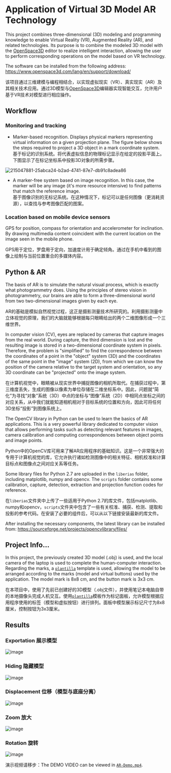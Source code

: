 # Application of Virtual 3D Model AR Technology

This project combines three-dimensional (3D) modeling and programming knowledge to enable Virtual Reality (VR), Augmented Reality (AR), and related technologies. Its purpose is to combine the modeled 3D model with the [OpenSpace3D](https://www.openspace3d.com/) editor to realize intelligent interaction, allowing the user to perform corresponding operations on the model based on VR technology.

The software can be installed from the following address: https://www.openspace3d.com/lang/en/support/download/

该项目通过三维建模与编程相结合，以实现虚拟现实（VR）、真实现实（AR）及其相关技术应用。通过3D模型与[OpenSpace3D](https://www.openspace3d.com/)编辑器实现智能交互，允许用户基于VR技术对模型进行相应操作。

## Workflow

### Monitoring and tracking

- Marker-based recognition. Displays physical markers representing virtual information on a given projection plane. The figure below shows the steps required to project a 3D object in a mark coordinate system.
<br>基于标记的识别系统。将代表虚拟信息的物理标记显示在给定的投影平面上。下图显示了在标记坐标系中投影3D对象的所需步骤。

![215047881-25abca24-b2ad-4741-87e7-db91c8adea86](https://user-images.githubusercontent.com/97808991/224477574-ec960685-531f-464b-996f-13b29fe270e3.png)

- A marker-free system based on image recognition. In this case, the marker will be any image (it's more resource intensive) to find patterns that match the reference image.
<br>基于图像识别的无标记系统。在这种情况下，标记可以是任何图像（更消耗资源），以查找与参考图像匹配的图案。

### Location based on mobile device sensors

GPS for position, compass for orientation and accelerometer for inclination. By drawing multimedia content coincident with the current location on the image seen in the mobile phone.

GPS用于定位，罗盘用于定向，加速度计用于确定倾角。通过在手机中看到的图像上绘制与当前位置重合的多媒体内容。

## Python & AR

The basis of AR is to simulate the natural visual process, which is exactly what photogrammetry does. Using the principles of stereo vision in photogrammetry, our brains are able to form a three-dimensional world from two two-dimensional images given by each eye.

AR的基础是模拟自然视觉过程，这正是摄影测量技术所研究的。利用摄影测量中立体视觉的原理，我们的大脑就能够根据每只眼睛给出的两个二维图像形成一个三维世界。

In computer vision (CV), eyes are replaced by cameras that capture images from the real world. During capture, the third dimension is lost and the resulting image is stored in a two-dimensional coordinate system in pixels. Therefore, the problem is "simplified" to find the correspondence between the coordinates of a point in the "object" system (3D) and the coordinates of the same point in the "image" system (2D), from which we can know the position of the camera relative to the target system and orientation, so any 3D coordinate can be "projected" onto the image system.

在计算机视觉中，眼睛被从现实世界中捕捉图像的相机所取代。在捕获过程中，第三维度丢失，生成的图像以像素为单位存储在二维坐标系中。因此，问题就“简化”为寻找“对象”系统（3D）中点的坐标与“图像”系统（2D）中相同点坐标之间的对应关系，从中我们就能知道相机相对于目标系统的位置和方向，因此可将任何3D坐标“投影”到图像系统上。

The OpenCV library in Python can be used to learn the basics of AR applications. This is a very powerful library dedicated to computer vision that allows performing tasks such as detecting relevant features in images, camera calibration and computing correspondences between object points and image points.

Python中的OpenCV库可用来了解AR应用程序的基础知识。这是一个非常强大的专用于计算机视觉的库，它允许执行诸如检测图像中的相关特征、相机校准和计算目标点和图像点之间对应关系等任务。

Some library files for Python 2.7 are uploaded in the `liberias` folder, including matplotlib, numpy and opencv. The `scripts` folder contains some calibration, capture, detection, extraction and projection function codes for reference. 

在`liberias`文件夹中上传了一些适用于Python 2.7的库文件，包括matplotlib、numpy和opencv，`scripts`文件夹中包含了一些有关校准、捕获、检测、提取和投影的参考代码。在安装了必要的组件后，可以从以下链接安装最新的库文件。

After installing the necessary components, the latest library can be installed from: https://sourceforge.net/projects/opencvlibrary/files/

## Project Info...

In this project, the previously created 3D model (.obj) is used, and the local camera of the laptop is used to complete the human-computer interaction. Regarding the marks, a [`plantilla`](https://github.com/Rc-W024/AR-OpenSpace3D/blob/main/plantilla.pdf) template is used, allowing the model to be arranged according to the marks (model and virtual buttons) used by the application. The model mark is 8x8 cm, and the button mark is 3x3 cm.

在本项目中，使用了先前已创建好的3D模型（.obj文件），并使用笔记本电脑自带的本地摄像头完成人机交互。使用[`plantilla`](https://github.com/Rc-W024/AR-OpenSpace3D/blob/main/plantilla.pdf)模板作为标记面板，允许模型根据应用程序使用的标签（模型和虚拟按钮）进行排列。面板中模型展示标记尺寸为8x8厘米，控制按钮为3x3厘米。

## Results

### Exportation 展示模型

![image](https://user-images.githubusercontent.com/97808991/215061642-14f7c140-fa34-4f58-b495-91606b00d6c2.png)

### Hiding 隐藏模型

![image](https://user-images.githubusercontent.com/97808991/215061984-12b40011-2658-4a98-bdbf-c5d23bfa518d.png)

### Displacement 位移（模型与底座分离）

![image](https://user-images.githubusercontent.com/97808991/215062132-c397ba98-797b-4e1e-820e-faac0e996f9a.png)

### Zoom 放大

![image](https://user-images.githubusercontent.com/97808991/215062203-fa6c38e0-a3f5-4336-b5a0-84ca86f21a92.png)

### Rotation 旋转

![image](https://user-images.githubusercontent.com/97808991/215062299-baf0a216-52c4-4c26-8373-eac74536e3e7.png)

演示视频请移步：The DEMO VIDEO can be viewed in [`AR-Demo.mp4`](https://github.com/Rc-W024/AR-OpenSpace3D/blob/main/AR-Demo.mp4).
